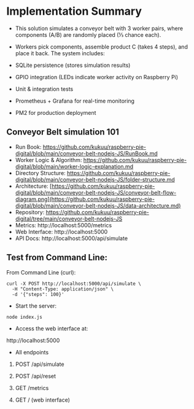 # Implementation Summary

- This solution simulates a conveyor belt with 3 worker pairs, where components (A/B) are randomly placed (⅓ chance each). 

- Workers pick components, assemble product C (takes 4 steps), and place it back. The system includes:

- SQLite persistence (stores simulation results)

- GPIO integration (LEDs indicate worker activity on Raspberry Pi)

- Unit & integration tests

- Prometheus + Grafana for real-time monitoring

- PM2 for production deployment


## Conveyor Belt simulation 101
- Run Book: https://github.com/kukuu/raspberry-pie-digital/blob/main/conveyor-belt-nodejs-JS/RunBook.md
- Worker Logic & Algorithm: https://github.com/kukuu/raspberry-pie-digital/blob/main/worker-logic-explanation.md
- Directory Structure: https://github.com/kukuu/raspberry-pie-digital/blob/main/conveyor-belt-nodejs-JS/folder-structure.md
- Architecture: [https://github.com/kukuu/raspberry-pie-digital/blob/main/conveyor-belt-nodejs-JS/conveyor-belt-flow-diagram.png](https://github.com/kukuu/raspberry-pie-digital/blob/main/conveyor-belt-nodejs-JS/data-architecture.md)
- Repository: https://github.com/kukuu/raspberry-pie-digital/tree/main/conveyor-belt-nodejs-JS
- Metrics: http://localhost:5000/metrics
- Web Interface: http://localhost:5000
- API Docs: http://localhost:5000/api/simulate



## Test from Command Line:

From Command Line (curl):

```
curl -X POST http://localhost:5000/api/simulate \
  -H "Content-Type: application/json" \
  -d '{"steps": 100}'

```

- Start the server:

```
node index.js

```
- Access the web interface at:

 http://localhost:5000

- All endpoints

1. POST /api/simulate

2. POST /api/reset

3. GET /metrics

4. GET / (web interface)
